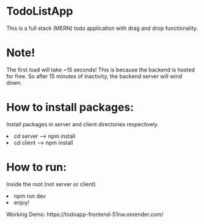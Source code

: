 # TodoListApp
<p>
  This is a full stack (MERN) todo application with drag and drop functionality.
</p>

# Note!
<p>
  The first load will take ~15 seconds! This is because the backend is hosted for free. So after 15 minutes of inactivity, the backend server will wind down.
</p>

# How to install packages:
Install packages in server and client directories respectively.
<p>
  <li>cd server --> npm install <br/>
  <li>cd client --> npm install
</p>

# How to run:
<p>
  Inside the root (not server or client) <br/>
  <li>npm run dev
  <li>enjoy!
</p>

<p>
  Working Demo: https://todoapp-frontend-51nw.onrender.com/
</p>
